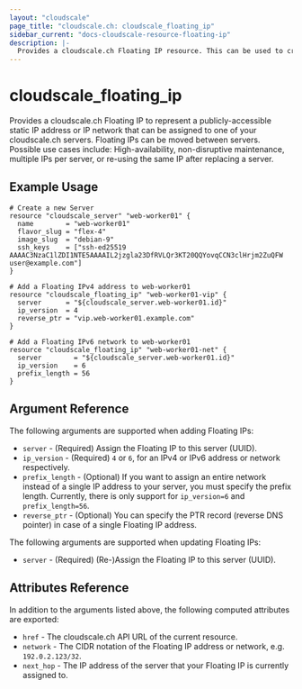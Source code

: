 ```yaml
---
layout: "cloudscale"
page_title: "cloudscale.ch: cloudscale_floating_ip"
sidebar_current: "docs-cloudscale-resource-floating-ip"
description: |-
  Provides a cloudscale.ch Floating IP resource. This can be used to create, modify, and delete Floating IPs.
---
```


# cloudscale\_floating\_ip

Provides a cloudscale.ch Floating IP to represent a publicly-accessible static IP address or IP network that can be assigned to one of your cloudscale.ch servers. Floating IPs can be moved between servers. Possible use cases include: High-availability, non-disruptive maintenance, multiple IPs per server, or re-using the same IP after replacing a server.

## Example Usage

```hcl
# Create a new Server
resource "cloudscale_server" "web-worker01" {
  name        = "web-worker01"
  flavor_slug = "flex-4"
  image_slug  = "debian-9"
  ssh_keys    = ["ssh-ed25519 AAAAC3NzaC1lZDI1NTE5AAAAIL2jzgla23DfRVLQr3KT20QQYovqCCN3clHrjm2ZuQFW user@example.com"]
}

# Add a Floating IPv4 address to web-worker01
resource "cloudscale_floating_ip" "web-worker01-vip" {
  server      = "${cloudscale_server.web-worker01.id}"
  ip_version  = 4
  reverse_ptr = "vip.web-worker01.example.com"
}

# Add a Floating IPv6 network to web-worker01
resource "cloudscale_floating_ip" "web-worker01-net" {
  server        = "${cloudscale_server.web-worker01.id}"
  ip_version    = 6
  prefix_length = 56
}
```

## Argument Reference

The following arguments are supported when adding Floating IPs:

* `server` - (Required) Assign the Floating IP to this server (UUID).
* `ip_version` - (Required) `4` or `6`, for an IPv4 or IPv6 address or network respectively.
* `prefix_length` - (Optional) If you want to assign an entire network instead of a single IP address to your server, you must specify the prefix length. Currently, there is only support for `ip_version=6` and `prefix_length=56`.
* `reverse_ptr` - (Optional) You can specify the PTR record (reverse DNS pointer) in case of a single Floating IP address.

The following arguments are supported when updating Floating IPs:

* `server` - (Required) (Re-)Assign the Floating IP to this server (UUID).

## Attributes Reference

In addition to the arguments listed above, the following computed attributes are exported:

* `href` - The cloudscale.ch API URL of the current resource.
* `network` - The CIDR notation of the Floating IP address or network, e.g. `192.0.2.123/32`.
* `next_hop` - The IP address of the server that your Floating IP is currently assigned to.
